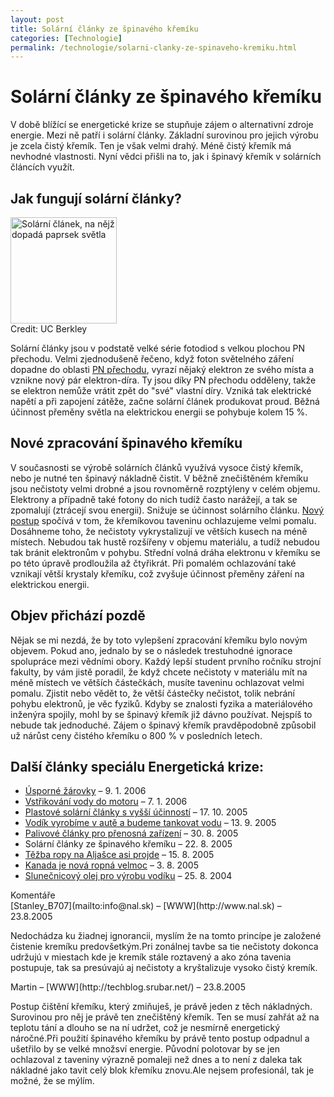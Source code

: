 ```yaml
---
layout: post
title: Solární články ze špinavého křemíku
categories: [Technologie]
permalink: /technologie/solarni-clanky-ze-spinaveho-kremiku.html
---
```

# Solární články ze špinavého křemíku

V době blížící se energetické krize se stupňuje zájem o alternativní zdroje energie. Mezi ně patří i solární články. Základní surovinou pro jejich výrobu je zcela čistý křemík. Ten je však velmi drahý. Méně čistý křemík má nevhodné vlastnosti. Nyní vědci přišli na to, jak i špinavý křemík v solárních článcích využít.

## Jak fungují solární články?

<div class="obry"><div class="leftbox"><img alt="Solární článek, na nějž dopadá paprsek světla" height="170" src="http://techblog.srubar.net/images/solarni-clanek-s-paprskem.jpg" width="170"/></div>Credit: UC Berkley</div> 

Solární články jsou v podstatě velké série fotodiod s velkou plochou PN přechodu. Velmi zjednodušeně řečeno, když foton světelného záření dopadne do oblasti [PN přechodu](http://cs.wikipedia.org/wiki/Přechod_P-N), vyrazí nějaký elektron ze svého místa a vznikne nový pár elektron-díra. Ty jsou díky PN přechodu odděleny, takže se elektron nemůže vrátit zpět do "své" vlastní díry. Vzniká tak elektrické napětí a při zapojení zátěže, začne solární článek produkovat proud. Běžná účinnost přeměny světla na elektrickou energii se pohybuje kolem 15 %.

## Nové zpracování špinavého křemíku

V současnosti se výrobě solárních článků využívá vysoce čistý křemík, nebo je nutné ten špinavý nákladně čistit. V běžně znečištěném křemíku jsou nečistoty velmi drobné a jsou rovnoměrně rozptýleny v celém objemu. Elektrony a případně také fotony do nich tudíž často narážejí, a tak se zpomalují (ztrácejí svou energii). Snižuje se účinnost solárního článku. [Nový postup](http://www.berkeley.edu/news/media/releases/2005/08/15_solar.shtml) spočívá v tom, že křemíkovou taveninu ochlazujeme velmi pomalu. Dosáhneme toho, že nečistoty vykrystalizují ve větších kusech na méně místech. Nebudou tak hustě rozšířeny v objemu materiálu, a tudíž nebudou tak bránit elektronům v pohybu. Střední volná dráha elektronu v křemíku se po této úpravě prodloužila až čtyřikrát. Při pomalém ochlazování také vznikají větší krystaly křemíku, což zvyšuje účinnost přeměny záření na elektrickou energii.

## Objev přichází pozdě

Nějak se mi nezdá, že by toto vylepšení zpracování křemíku bylo novým objevem. Pokud ano, jednalo by se o následek trestuhodné ignorace spolupráce mezi vědními obory. Každý lepší student prvního ročníku strojní fakulty, by vám jistě poradil, že když chcete nečistoty v materiálu mít na méně místech ve větších částečkách, musíte taveninu ochlazovat velmi pomalu. Zjistit nebo vědět to, že větší částečky nečistot, tolik nebrání pohybu elektronů, je věc fyziků. Kdyby se znalosti fyzika a materiálového inženýra spojily, mohl by se špinavý křemík již dávno používat. Nejspíš to nebude tak jednoduché. Zájem o špinavý křemík pravděpodobně způsobil už nárůst ceny čistého křemíku o 800 % v posledních letech.

## Další články speciálu Energetická krize:

  * [Úsporné žárovky](http://www.techblog.cz/veda/usporne-zarovky.html) – 9. 1. 2006
  * [Vstřikování vody do motoru](http://www.techblog.cz/technologie/vstrikovani-vody-do-motoru.html) – 7. 1. 2006
  * [Plastové solární články s vyšší účinností](http://www.techblog.cz/technologie/plastove-solarni-clanky-s-vyssi-ucinnosti.html) – 17. 10. 2005
  * [Vodík vyrobíme v autě a budeme tankovat vodu](http://www.techblog.cz/technologie/vodik-vyrobime-v-aute-a-budeme-tankovat-vodu.html) – 13. 9. 2005
  * [Palivové články pro přenosná zařízení](http://www.techblog.cz/technologie/palivove-clanky-pro-prenosna-zarizeni.html) – 30. 8. 2005
  * Solární články ze špinavého křemíku – 22. 8. 2005
  * [Těžba ropy na Aljašce asi projde](http://www.techblog.cz/technologie/tezba-ropy-na-aljasce-asi-projde.html) – 15. 8. 2005
  * [Kanada je nová ropná velmoc](http://www.techblog.cz/technologie/kanada-je-nova-ropna-velmoc.html) – 3. 8. 2005
  * [Slunečnicový olej pro výrobu vodíku](http://www.techblog.cz/technologie/slunecnicovy-olej-pro-vyrobu-vodiku.html) – 25. 8. 2004




<section id='comments-section'>
<div class='commentsheader'>Komentáře</div>        
<div class='comment-item-header' markdown=1>
[Stanley_B707](mailto:info@nal.sk) &ndash; [WWW](http://www.nal.sk) &ndash; 23.8.2005
</div>

Nedochádza ku žiadnej ignorancii, myslím že na tomto princípe je založené čistenie kremíku predovšetkým.Pri zonálnej tavbe sa tie nečistoty dokonca udržujú v miestach kde je kremík stále roztavený a ako zóna tavenia postupuje, tak sa presúvajú aj nečistoty a kryštalizuje vysoko čistý kremík.

<div class='comment-item-header' markdown=1>
Martin &ndash; [WWW](http://techblog.srubar.net/) &ndash; 23.8.2005
</div>

Postup čištění křemíku, který zmiňuješ, je právě jeden z těch nákladných. Surovinou pro něj je právě ten znečištěný křemík. Ten se musí zahřát až na teplotu tání a dlouho se na ní udržet, což je nesmírně energetický náročné.Při použití špinavého křemíku by právě tento postup odpadnul a ušetřilo by se velké množsví energie. Původní polotovar by se jen ochlazoval z taveniny výrazně pomaleji než dnes a to není z daleka tak nákladné jako tavit celý blok křemíku znovu.Ale nejsem profesionál, tak je možné, že se mýlím.

</section>